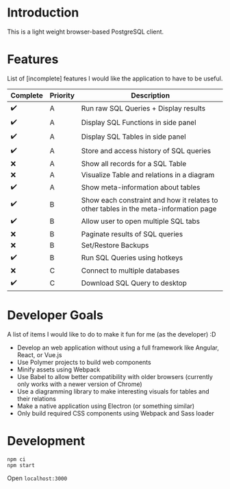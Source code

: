 # Introduction

This is a light weight browser-based PostgreSQL client.

# Features

List of [incomplete] features I would like the application to have to be useful.

Complete|Priority|Description
-|-|-
:heavy_check_mark:|A|Run raw SQL Queries + Display results
:heavy_check_mark:|A|Display SQL Functions in side panel
:heavy_check_mark:|A|Display SQL Tables in side panel
:heavy_check_mark:|A|Store and access history of SQL queries
:x:|A|Show all records for a SQL Table
:x:|A|Visualize Table and relations in a diagram
:heavy_check_mark:|A|Show meta-information about tables
:heavy_check_mark:|B|Show each constraint and how it relates to other tables in the meta-information page
:heavy_check_mark:|B|Allow user to open multiple SQL tabs
:x:|B|Paginate results of SQL queries
:x:|B|Set/Restore Backups
:heavy_check_mark:|B|Run SQL Queries using hotkeys
:x:|C|Connect to multiple databases
:heavy_check_mark:|C|Download SQL Query to desktop

# Developer Goals

A list of items I would like to do to make it fun for me (as the developer) :D

- Develop an web application without using a full framework like Angular, React, or Vue.js
- Use Polymer projects to build web components
- Minify assets using Webpack
- Use Babel to allow better compatibility with older browsers (currently only works with a newer version of Chrome)
- Use a diagramming library to make interesting visuals for tables and their relations
- Make a native application using Electron (or something similar)
- Only build required CSS components using Webpack and Sass loader

# Development

```
npm ci
npm start
```

Open `localhost:3000`
